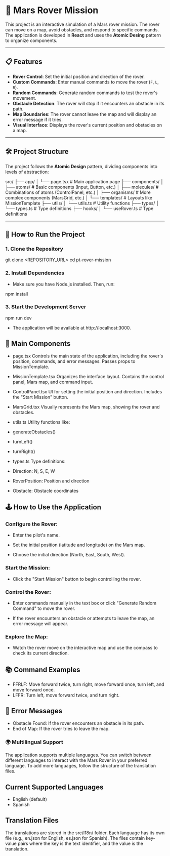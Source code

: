 # 🚀 Mars Rover Mission

This project is an interactive simulation of a Mars rover mission. The rover can move on a map, avoid obstacles, and respond to specific commands. The application is developed in **React** and uses the **Atomic Desing** pattern to organize components.

___

## 📋 Features

- **Rover Control**: Set the initial position and direction of the rover.
- **Custom Commands**: Enter manual commands to move the rover (`F`, `L`, `R`).
- **Random Commands**: Generate random commands to test the rover's movement.
- **Obstacle Detection**: The rover will stop if it encounters an obstacle in its path.
- **Map Boundaries**: The rover cannot leave the map and will display an error message if it tries.
- **Visual Interface**: Displays the rover's current position and obstacles on a map.

---

## 🛠️ Project Structure

The project follows the **Atomic Design** pattern, dividing components into levels of abstraction:

src/
├── app/
│   └── page.tsx            # Main application page
├── components/
│   ├── atoms/              # Basic components (Input, Button, etc.)
│   ├── molecules/          # Combinations of atoms (ControlPanel, etc.)
│   ├── organisms/          # More complex components (MarsGrid, etc.)
│   └── templates/          # Layouts like MissionTemplate
├── utils/
│   └── utils.ts            # Utility functions
├── types/
│   └── types.ts            # Type definitions
├── hooks/
│   └── useRover.ts            # Type definitions


---

## 🚀 How to Run the Project

### 1. Clone the Repository

git clone <REPOSITORY_URL>
cd pt-rover-mission


### 2. Install Dependencies
-  Make sure you have Node.js installed. Then, run:

npm install

### 3. Start the Development Server

npm run dev

- The application will be available at http://localhost:3000.

## 🧩 Main Components
- page.tsx
Controls the main state of the application, including the rover's position, commands, and error messages. Passes props to MissionTemplate.

- MissionTemplate.tsx
Organizes the interface layout. Contains the control panel, Mars map, and command input.

- ControlPanel.tsx
UI for setting the initial position and direction. Includes the "Start Mission" button.

- MarsGrid.tsx
Visually represents the Mars map, showing the rover and obstacles.

- utils.ts
Utility functions like:

 - generateObstacles()

 - turnLeft()

 - turnRight()

- types.ts
Type definitions:

 - Direction: N, S, E, W

 - RoverPosition: Position and direction

 - Obstacle: Obstacle coordinates


## 🕹️ How to Use the Application

### Configure the Rover:

- Enter the pilot's name.

- Set the initial position (latitude and longitude) on the Mars map.

- Choose the initial direction (North, East, South, West).

### Start the Mission:

- Click the "Start Mission" button to begin controlling the rover.

### Control the Rover:

- Enter commands manually in the text box or click "Generate Random Command" to move the rover.

- If the rover encounters an obstacle or attempts to leave the map, an error message will appear.

### Explore the Map:

- Watch the rover move on the interactive map and use the compass to check its current direction.

## 📚 Command Examples

- FFRLF: Move forward twice, turn right, move forward once, turn left, and move forward once.
- LFFR: Turn left, move forward twice, and turn right.

## 🛑 Error Messages

- Obstacle Found: If the rover encounters an obstacle in its path.
- End of Map: If the rover tries to leave the map.

### 🌍 Multilingual Support
The application supports multiple languages. You can switch between different languages to interact with the Mars Rover in your preferred language. To add more languages, follow the structure of the translation files.

## Current Supported Languages

- English (default)
- Spanish

## Translation Files
The translations are stored in the src/i18n/ folder. Each language has its own file (e.g., en.json for English, es.json for Spanish). The files contain key-value pairs where the key is the text identifier, and the value is the translation.



